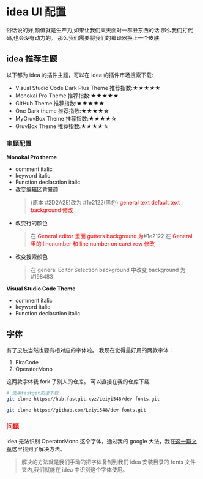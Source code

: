 # idea UI 配置

俗话说的好,颜值就是生产力,如果让我们天天面对一群丑东西的话,那么我们打代码,也会没有动力的。
那么我们需要将我们的编译器换上一个皮肤

## idea 推荐主题

以下都为 idea 的插件主题，可以在 idea 的插件市场搜索下载:

- Visual Studio Code Dark Plus Theme 推荐指数:★★★★★
- Monokai Pro Theme 推荐指数:★★★★★
- GitHub Theme 推荐指数:★★★★★
- One Dark theme 推荐指数:★★★★☆
- MyGruvBox Theme 推荐指数:★★★★☆
- GruvBox Theme 推荐指数:★★★★☆

### 主题配置

**Monokai Pro theme**

- comment italic
- keyword italic
- Function declaration italic
- 改变编辑区背景颜
  > (原本 #2D2A2E)改为 #1e2122(黑色) <font color=red>general text default text background 修改</font>
- 改变行的颜色
  > 在 <font color=red>General editor 里面 gutters background 为</font>#1e2122
  > 在 <font color=red>General 里的 linenumber 和 line number on caret row 修改</font>
- 改变搜索颜色
  > 在 general Editor Selection background 中改变 background 为#198483

**Visual Studio Code Theme**

- comment italic
- keyword italic
- Function declaration italic

## 字体

有了皮肤当然也要有相对应的字体啦。
我现在觉得最好用的两款字体：

1. FiraCode
2. OperatorMono

这两款字体我 fork 了别人的仓库。
可以直接在我的仓库下载

```sh
# 使用fastgit加速下载
git clone https://hub.fastgit.xyz/Leiyi548/dev-fonts.git

git clone https://github.com/Leiyi548/dev-fonts.git
```

### <font color=red>问题</font>

idea 无法识别 OperatorMono 这个字体，通过我的 google 大法，我在[这一篇文章](https://youtrack.jetbrains.com/issue/IDEA-180897#focus=streamItem-27-3474742.0-0)这里找到了解决方法。

> 解决的方法就是我们手动的把字体复制到我们 idea 安装目录的 fonts 文件夹内,我们就能在 idea 中识别这个字体使用。
